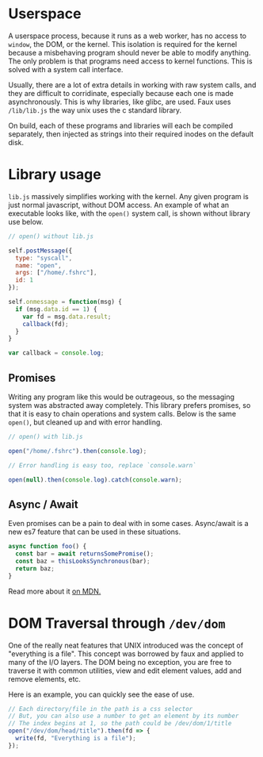 # Userspace

A userspace process, because it runs as a web worker, has no access to `window`, the DOM, or the kernel.
This isolation is required for the kernel because a misbehaving program should never be able to modify anything.
The only problem is that programs need access to kernel functions. This is solved with a system call interface.

Usually, there are a lot of extra details in working with raw system calls, and they are difficult to corridinate, especially because each one is made asynchronously.
This is why libraries, like glibc, are used. Faux uses `/lib/lib.js` the way unix uses the c standard library.

On build, each of these programs and libraries will each be compiled separately, then injected as strings
into their required inodes on the default disk.

# Library usage

`lib.js` massively simplifies working with the kernel. Any given program is just normal javascript, without DOM
access. An example of what an executable looks like, with the `open()` system call, is shown without library use
below.

```javascript
// open() without lib.js

self.postMessage({
  type: "syscall",
  name: "open",
  args: ["/home/.fshrc"],
  id: 1
});

self.onmessage = function(msg) {
  if (msg.data.id == 1) {
    var fd = msg.data.result;
    callback(fd);
  }
}

var callback = console.log;
```

## Promises

Writing any program like this would be outrageous, so the messaging system was abstracted away completely.
This library prefers promises, so that it is easy to chain operations and system calls. Below
is the same `open()`, but cleaned up and with error handling.

```javascript
// open() with lib.js

open("/home/.fshrc").then(console.log);

// Error handling is easy too, replace `console.warn`

open(null).then(console.log).catch(console.warn);
```

## Async / Await

Even promises can be a pain to deal with in some cases. Async/await is a new es7 feature that can
be used in these situations.

```javascript
async function foo() {
  const bar = await returnsSomePromise();
  const baz = thisLooksSynchronous(bar);
  return baz;
}
```

Read more about it [on MDN.](https://developer.mozilla.org/en-US/docs/Web/JavaScript/Reference/Statements/async_function)

# DOM Traversal through `/dev/dom`

One of the really neat features that UNIX introduced was the concept of "everything is a file".
This concept was borrowed by faux and applied to many of the I/O layers. The DOM being no exception,
you are free to traverse it with common utilities, view and edit element values, add and remove elements, etc.

Here is an example, you can quickly see the ease of use.

```javascript
// Each directory/file in the path is a css selector
// But, you can also use a number to get an element by its number
// The index begins at 1, so the path could be /dev/dom/1/title
open("/dev/dom/head/title").then(fd => {
  write(fd, "Everything is a file");
});
```
